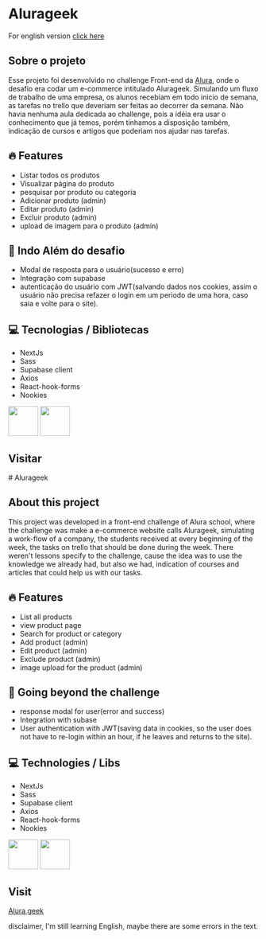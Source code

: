 # Alurageek

For english version [click here](#english)

## Sobre o projeto

Esse projeto foi desenvolvido no challenge Front-end da [Alura](https://www.alura.com.br/), onde o desafio era codar um e-commerce intitulado Alurageek. Simulando um fluxo de trabalho de uma empresa, os alunos recebiam em todo inicio de semana, as tarefas no trello que deveriam ser feitas ao decorrer da semana. Não havia nenhuma aula dedicada ao challenge, pois a idéia era usar o conhecimento que já temos, porém tinhamos a disposição também, indicação de cursos e artigos que poderiam nos ajudar nas tarefas.

## 🔥 Features

  - Listar todos os produtos
  - Visualizar página do produto
  - pesquisar por produto ou categoria
  - Adicionar produto (admin)
  - Editar produto (admin)
  - Excluir produto (admin)
  - upload de imagem para o produto (admin)

## 🌟 Indo Além do desafio

 - Modal de resposta para o usuário(sucesso e erro)
 - Integração com supabase
 - autenticação do usuário com JWT(salvando dados nos cookies, assim o usuário não precisa refazer o login em um periodo de uma hora, caso saia e volte para o site).

## 💻 Tecnologias / Bibliotecas

  - NextJs
  - Sass
  - Supabase client
  - Axios
  - React-hook-forms
  - Nookies

<div>
   <img width='60' src="https://cdn.jsdelivr.net/gh/devicons/devicon/icons/react/react-original.svg" />   
   <img width='60' src="https://cdn.jsdelivr.net/gh/devicons/devicon/icons/sass/sass-original.svg" />
</div>

## Visitar

<div id='english'>
  # Alurageek
  
  ## About this project

  This project was developed in a front-end challenge of Alura school, where the challenge  was make a e-commerce website calls Alurageek, simulating a work-flow of a company, the students received at every beginning of the week, the tasks on trello that should be done during the week. There weren't lessons specify to the challenge, cause the idea was to use the knowledge we already had, but also we had, indication of courses and articles that could help us with our tasks.

## 🔥 Features

  - List all products
  - view product page
  - Search for product or category
  - Add product (admin)
  - Edit product (admin)
  - Exclude product (admin)
  - image upload for the product (admin)

## 🌟 Going beyond the challenge

 - response modal for user(error and success)
 - Integration with subase
 - User authentication with JWT(saving data in cookies, so the user does not have to re-login within an hour, if he leaves and returns to the site).

## 💻 Technologies / Libs

  - NextJs
  - Sass
  - Supabase client
  - Axios
  - React-hook-forms
  - Nookies

<div>
   <img width='60' src="https://cdn.jsdelivr.net/gh/devicons/devicon/icons/react/react-original.svg" />   
   <img width='60' src="https://cdn.jsdelivr.net/gh/devicons/devicon/icons/sass/sass-original.svg" />
</div>

## Visit
  [Alura geek](https://alura-geek-six.vercel.app/)
 
disclaimer, I'm still learning English, maybe there are some errors in the text.
</div>

